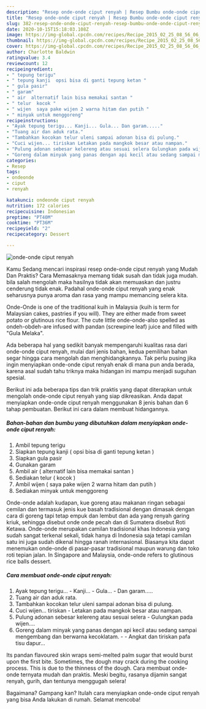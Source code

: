 ```yaml
---
description: "Resep onde-onde ciput renyah | Resep Bumbu onde-onde ciput renyah Yang Lezat Sekali"
title: "Resep onde-onde ciput renyah | Resep Bumbu onde-onde ciput renyah Yang Lezat Sekali"
slug: 382-resep-onde-onde-ciput-renyah-resep-bumbu-onde-onde-ciput-renyah-yang-lezat-sekali
date: 2020-10-15T15:18:03.108Z
image: https://img-global.cpcdn.com/recipes/Recipe_2015_02_25_08_56_06_511_413b44c1d8d8db6932ab/751x532cq70/onde-onde-ciput-renyah-foto-resep-utama.jpg
thumbnail: https://img-global.cpcdn.com/recipes/Recipe_2015_02_25_08_56_06_511_413b44c1d8d8db6932ab/751x532cq70/onde-onde-ciput-renyah-foto-resep-utama.jpg
cover: https://img-global.cpcdn.com/recipes/Recipe_2015_02_25_08_56_06_511_413b44c1d8d8db6932ab/751x532cq70/onde-onde-ciput-renyah-foto-resep-utama.jpg
author: Charlotte Baldwin
ratingvalue: 3.4
reviewcount: 12
recipeingredient:
- " tepung terigu"
- " tepung kanji  opsi bisa di ganti tepung ketan "
- " gula pasir"
- " garam"
- " air  alternatif lain bisa memakai santan "
- " telur  kocok "
- " wijen  saya pake wijen 2 warna hitam dan putih "
- " minyak untuk menggoreng"
recipeinstructions:
- "Ayak tepung terigu... Kanji... Gula... Dan garam....."
- "Tuang air dan aduk rata."
- "Tambahkan kocokan telur uleni sampai adonan bisa di pulung."
- "Cuci wijen... tiriskan Letakan pada mangkok besar atau nampan."
- "Pulung adonan sebesar kelereng atau sesuai selera Gulungkan pada wijen...."
- "Goreng dalam minyak yang panas dengan api kecil atau sedang sampai mengembang dan berwarna kecoklatam.  Angkat dan tiriskan pafa tisu dapur..."
categories:
- Resep
tags:
- ondeonde
- ciput
- renyah

katakunci: ondeonde ciput renyah 
nutrition: 172 calories
recipecuisine: Indonesian
preptime: "PT40M"
cooktime: "PT36M"
recipeyield: "2"
recipecategory: Dessert

---
```



![onde-onde ciput renyah](https://img-global.cpcdn.com/recipes/Recipe_2015_02_25_08_56_06_511_413b44c1d8d8db6932ab/751x532cq70/onde-onde-ciput-renyah-foto-resep-utama.jpg)

Kamu Sedang mencari inspirasi resep onde-onde ciput renyah yang Mudah Dan Praktis? Cara Memasaknya memang tidak susah dan tidak juga mudah. bila salah mengolah maka hasilnya tidak akan memuaskan dan justru cenderung tidak enak. Padahal onde-onde ciput renyah yang enak seharusnya punya aroma dan rasa yang mampu memancing selera kita.

Onde-Onde is one of the traditional kuih in Malaysia (kuih is term for Malaysian cakes, pastries if you will). They are either made from sweet potato or glutinous rice flour. The cute little onde-onde-also spelled as ondeh-obdeh-are infused with pandan (screwpine leaf) juice and filled with &#34;Gula Melaka&#34;.

Ada beberapa hal yang sedikit banyak mempengaruhi kualitas rasa dari onde-onde ciput renyah, mulai dari jenis bahan, kedua pemilihan bahan segar hingga cara mengolah dan menghidangkannya. Tak perlu pusing jika ingin menyiapkan onde-onde ciput renyah enak di mana pun anda berada, karena asal sudah tahu triknya maka hidangan ini mampu menjadi suguhan spesial.


Berikut ini ada beberapa tips dan trik praktis yang dapat diterapkan untuk mengolah onde-onde ciput renyah yang siap dikreasikan. Anda dapat menyiapkan onde-onde ciput renyah menggunakan 8 jenis bahan dan 6 tahap pembuatan. Berikut ini cara dalam membuat hidangannya.

<!--inarticleads1-->

##### Bahan-bahan dan bumbu yang dibutuhkan dalam menyiapkan onde-onde ciput renyah:

1. Ambil  tepung terigu
1. Siapkan  tepung kanji ( opsi bisa di ganti tepung ketan )
1. Siapkan  gula pasir
1. Gunakan  garam
1. Ambil  air ( alternatif lain bisa memakai santan )
1. Sediakan  telur ( kocok )
1. Ambil  wijen ( saya pake wijen 2 warna hitam dan putih )
1. Sediakan  minyak untuk menggoreng


Onde-onde adalah kudapan, kue goreng atau makanan ringan sebagai cemilan dan termasuk jenis kue basah tradisional dengan dimasak dengan cara di goreng tapi tetap empuk dan lembut dan ada yang renyah garing kriuk, sehingga disebut onde onde pecah dan di Sumatera disebut Roti Ketawa. Onde-onde merupakan camilan tradisional khas Indonesia yang sudah sangat terkenal sekali, tidak hanya di Indonesia saja tetapi camilan satu ini juga sudah dikenal hingga ranah internasional. Biasanya kita dapat menemukan onde-onde di pasar-pasar tradisional maupun warung dan toko roti tepian jalan. In Singapore and Malaysia, onde-onde refers to glutinous rice balls dessert. 

<!--inarticleads2-->

##### Cara membuat onde-onde ciput renyah:

1. Ayak tepung terigu... - Kanji... - Gula... - Dan garam.....
1. Tuang air dan aduk rata.
1. Tambahkan kocokan telur uleni sampai adonan bisa di pulung.
1. Cuci wijen... tiriskan - Letakan pada mangkok besar atau nampan.
1. Pulung adonan sebesar kelereng atau sesuai selera - Gulungkan pada wijen....
1. Goreng dalam minyak yang panas dengan api kecil atau sedang sampai mengembang dan berwarna kecoklatam. -  - Angkat dan tiriskan pafa tisu dapur...


Its pandan flavoured skin wraps semi-melted palm sugar that would burst upon the first bite. Sometimes, the dough may crack during the cooking process. This is due to the thinness of the dough. Cara membuat onde-onde ternyata mudah dan praktis. Meski begitu, rasanya dijamin sangat renyah, gurih, dan tentunya menggugah selera! 

Bagaimana? Gampang kan? Itulah cara menyiapkan onde-onde ciput renyah yang bisa Anda lakukan di rumah. Selamat mencoba!
